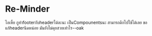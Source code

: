 # Re-Minder
ไอเหี้ย
กูทำfooterกับheaderได้ละนะ เป็นCompounentsนะ สามารถดึกไปใช้ได้เลย ขอแก้headerนิดหน่อย มันยังไม่คุยสวยเท่าไร--oak